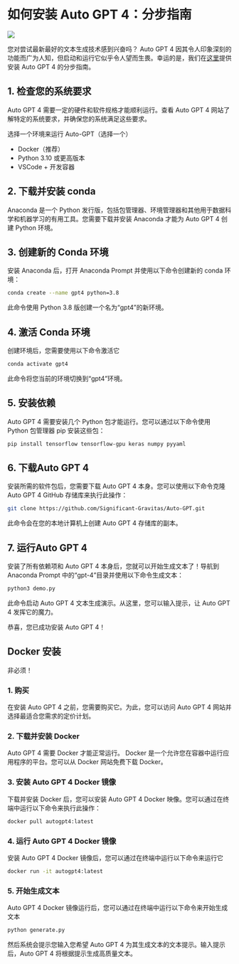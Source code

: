 # 如何安装 Auto GPT 4：分步指南

![](https://s2.loli.net/2023/04/27/sQAaxrRoJ5eDGTN.png)



您对尝试最新最好的文本生成技术感到兴奋吗？ Auto GPT 4 因其令人印象深刻的功能而广为人知，但启动和运行它似乎令人望而生畏。幸运的是，我们在[这里](https://technicbate.blogspot.com/2023/04/install-auto-gpt-4.html "Source")提供安装 Auto GPT 4 的分步指南。



## 1. 检查您的系统要求

Auto GPT 4 需要一定的硬件和软件规格才能顺利运行。查看 Auto GPT 4 网站了解特定的系统要求，并确保您的系统满足这些要求。

选择一个环境来运行 Auto-GPT（选择一个）

- Docker（推荐）
- Python 3.10 或更高版本
- VSCode + 开发容器



## 2. 下载并安装 conda

Anaconda 是一个 Python 发行版，包括包管理器、环境管理器和其他用于数据科学和机器学习的有用工具。您需要下载并安装 Anaconda 才能为 Auto GPT 4 创建 Python 环境。



## 3. 创建新的 Conda 环境

安装 Anaconda 后，打开 Anaconda Prompt 并使用以下命令创建新的 conda 环境：

```sh
conda create --name gpt4 python=3.8
```

此命令使用 Python 3.8 版创建一个名为“gpt4”的新环境。



## 4. 激活 Conda 环境

创建环境后，您需要使用以下命令激活它

```sh
conda activate gpt4
```

此命令将您当前的环境切换到“gpt4”环境。



## 5. 安装依赖

Auto GPT 4 需要安装几个 Python 包才能运行。您可以通过以下命令使用 Python 包管理器 pip 安装这些包：

```sh
pip install tensorflow tensorflow-gpu keras numpy pyyaml
```



## 6. 下载Auto GPT 4

安装所需的软件包后，您需要下载 Auto GPT 4 本身。您可以使用以下命令克隆 Auto GPT 4 GitHub 存储库来执行此操作：

```sh
git clone https://github.com/Significant-Gravitas/Auto-GPT.git
```

此命令会在您的本地计算机上创建 Auto GPT 4 存储库的副本。



## 7. 运行Auto GPT 4

安装了所有依赖项和 Auto GPT 4 本身后，您就可以开始生成文本了！导航到 Anaconda Prompt 中的“gpt-4”目录并使用以下命令生成文本：

```sh
python3 demo.py
```

此命令启动 Auto GPT 4 文本生成演示。从这里，您可以输入提示，让 Auto GPT 4 发挥它的魔力。

恭喜，您已成功安装 Auto GPT 4！



## Docker 安装

非必须！

### 1. 购买

在安装 Auto GPT 4 之前，您需要购买它。为此，您可以访问 Auto GPT 4 网站并选择最适合您需求的定价计划。



### 2. 下载并安装 Docker

Auto GPT 4 需要 Docker 才能正常运行。 Docker 是一个允许您在容器中运行应用程序的平台。您可以从 Docker 网站免费下载 Docker。



### 3. 安装 Auto GPT 4 Docker 镜像

下载并安装 Docker 后，您可以安装 Auto GPT 4 Docker 映像。您可以通过在终端中运行以下命令来执行此操作：

```sh
docker pull autogpt4:latest
```



### 4. 运行 Auto GPT 4 Docker 镜像

安装 Auto GPT 4 Docker 镜像后，您可以通过在终端中运行以下命令来运行它

```sh
docker run -it autogpt4:latest
```



### 5. 开始生成文本

Auto GPT 4 Docker 镜像运行后，您可以通过在终端中运行以下命令来开始生成文本

```sh
python generate.py
```

然后系统会提示您输入您希望 Auto GPT 4 为其生成文本的文本提示。输入提示后，Auto GPT 4 将根据提示生成高质量文本。